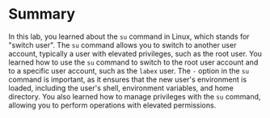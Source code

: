 # Summary

In this lab, you learned about the `su` command in Linux, which stands for "switch user". The `su` command allows you to switch to another user account, typically a user with elevated privileges, such as the root user. You learned how to use the `su` command to switch to the root user account and to a specific user account, such as the `labex` user. The `-` option in the `su` command is important, as it ensures that the new user's environment is loaded, including the user's shell, environment variables, and home directory. You also learned how to manage privileges with the `su` command, allowing you to perform operations with elevated permissions.
